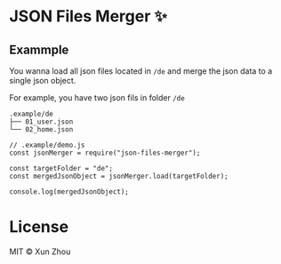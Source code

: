 # JSON Files Merger ✨

## Exammple

You wanna load all json files located in `/de` and merge the json data to a single json object.

For example, you have two json fils in folder `/de`

```
.example/de
├── 01_user.json
└── 02_home.json
```

```
// .example/demo.js
const jsonMerger = require("json-files-merger");

const targetFolder = "de";
const mergedJsonObject = jsonMerger.load(targetFolder);

console.log(mergedJsonObject);

```

# License

MIT © Xun Zhou
